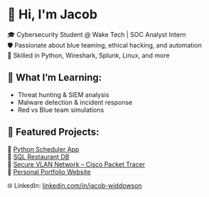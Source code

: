 # 👋 Hi, I'm Jacob

🎓 Cybersecurity Student @ Wake Tech | SOC Analyst Intern  
🛡️ Passionate about blue teaming, ethical hacking, and automation  
🔧 Skilled in Python, Wireshark, Splunk, Linux, and more

## 🧠 What I’m Learning:
- Threat hunting & SIEM analysis
- Malware detection & incident response
- Red vs Blue team simulations

## 📂 Featured Projects:
🔹 [Python Scheduler App](https://github.com/jbwiddowson/Python-Scheduling-App)  
🔹 [SQL Restaurant DB](https://github.com/jbwiddowson/Resturant-Data-Base)  
🔹 [Secure VLAN Network – Cisco Packet Tracer](link-to-repo)  
🔹 [Personal Portfolio Website](https://github.com/jbwiddowson/HTML-Website)
  
🌐 LinkedIn: [linkedin.com/in/jacob-widdowson](linkedin.com/in/jacob-widdowson)

